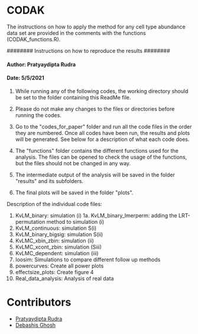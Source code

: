 # CODAK

The instructions on how to apply the method for any cell type abundance data set are provided in the comments with the functions (CODAK_functions.R). 





######## Instructions on how to reproduce the results ########

#### Author: Pratyaydipta Rudra
#### Date: 5/5/2021


1. While running any of the following codes, the working directory should be set to the folder containing this ReadMe file. 

2. Please do not make any changes to the files or directories before running the codes.

3. Go to the "codes_for_paper" folder and run all the code files in the order they are numbered. Once all codes have been run, the results and plots will be generated. See below for a description of what each code does.

4. The "functions" folder contains the different functions used for the analysis. The files can be opened to check the usage of the functions, but the files should not be changed in any way.

5. The intermediate output of the analysis will be saved in the folder "results" and its subfolders.

6. The final plots will be saved in the folder "plots".







Description of the individual code files:
1. KvLM_binary: simulation (i)
1a. KvLM_binary_lmerperm: adding the LRT-permutation method to simulation (i)
2. KvLM_continuous: simulation S(i)
3. KvLM_binary_bigsig: simulation S(ii)
4. KvLMC_xbin_zbin: simulation (ii)
5. KvLMC_xcont_zbin: simulation (Siii)
6. KvLMC_dependent: simulation (iii)
7. loosim: Simulations to compare different follow up methods
8. powercurves: Create all power plots
9. effectsize_plots: Create figure 4
10. Real_data_analysis: Analysis of real data



Contributors
============

-   [Pratyaydipta Rudra](https://github.com/pratyayr)
-   [Debashis Ghosh](https://github.com/ghoshd)




















